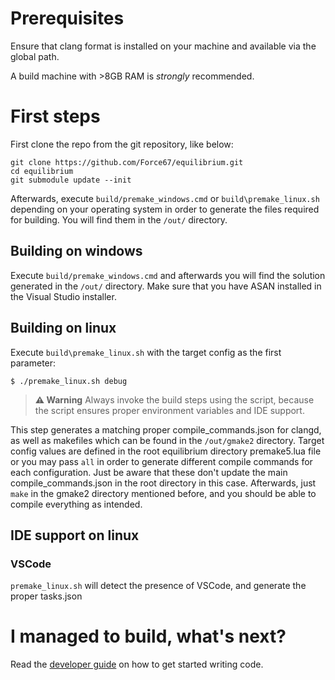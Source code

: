 # Prerequisites
Ensure that clang format is installed on your machine and available via the global path.

A build machine with >8GB RAM is *strongly* recommended.

# First steps

First clone the repo from the git repository, like below:
```
git clone https://github.com/Force67/equilibrium.git
cd equilibrium
git submodule update --init
```
Afterwards, execute `build/premake_windows.cmd` or `build\premake_linux.sh` depending on your operating system in order to generate the files required for building. You will find them in the `/out/` directory.

## Building on windows
Execute `build/premake_windows.cmd` and afterwards you will find the solution generated in the `/out/` directory.
Make sure that you have ASAN installed in the Visual Studio installer.

## Building on linux
Execute `build\premake_linux.sh` with the target config as the first parameter:
```
$ ./premake_linux.sh debug
```

> **⚠️ Warning**
> Always invoke the build steps using the script, because the script ensures proper environment variables and IDE support.

This step generates a matching proper compile_commands.json for clangd, as well as makefiles which can be found in the `/out/gmake2` directory.
Target config values are defined in the root equilibrium directory premake5.lua file or you may pass `all` in order to generate different compile commands
for each configuration. Just be aware that these don't update the main compile_commands.json in the root directory in this case.
Afterwards, just ```make``` in the gmake2 directory mentioned before, and you should be able to compile everything as intended.

## IDE support on linux
### VSCode
`premake_linux.sh` will detect the presence of VSCode, and generate the proper tasks.json

# I managed to build, what's next?
Read the [developer guide](developer_guide.md) on how to get started writing code.